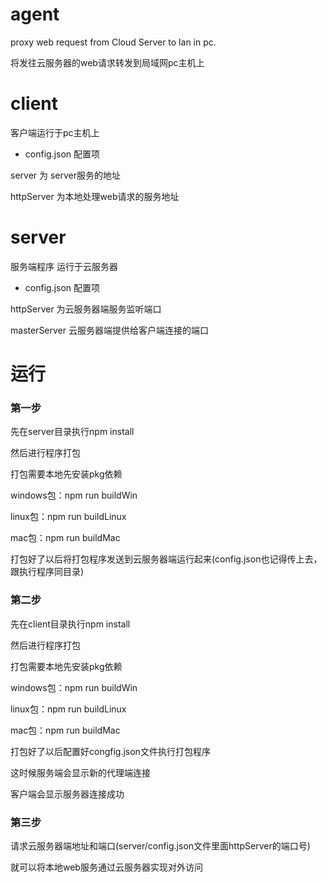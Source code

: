 # agent
proxy web request from Cloud Server to lan in pc.

将发往云服务器的web请求转发到局域网pc主机上


# client
客户端运行于pc主机上


- config.json
配置项

server 为 server服务的地址

httpServer 为本地处理web请求的服务地址


# server
服务端程序 运行于云服务器

- config.json
配置项

httpServer 为云服务器端服务监听端口

masterServer 云服务器端提供给客户端连接的端口


# 运行
### 第一步
先在server目录执行npm install

然后进行程序打包

打包需要本地先安装pkg依赖

windows包：npm run buildWin

linux包：npm run buildLinux

mac包：npm run buildMac

打包好了以后将打包程序发送到云服务器端运行起来(config.json也记得传上去，跟执行程序同目录)

### 第二步
先在client目录执行npm install

然后进行程序打包

打包需要本地先安装pkg依赖

windows包：npm run buildWin

linux包：npm run buildLinux

mac包：npm run buildMac

打包好了以后配置好congfig.json文件执行打包程序

这时候服务端会显示新的代理端连接

客户端会显示服务器连接成功

### 第三步
请求云服务器端地址和端口(server/config.json文件里面httpServer的端口号)

就可以将本地web服务通过云服务器实现对外访问